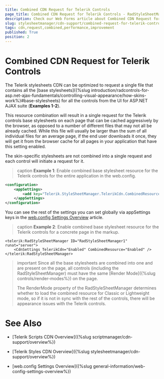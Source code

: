 ```yaml
---
title: Combined CDN Request for Telerik Controls
page_title: Combined CDN Request for Telerik Controls - RadStyleSheetManager
description: Check our Web Forms article about Combined CDN Request for Telerik Controls for performance improvement.
slug: stylesheetmanager/cdn-support/combined-request-for-telerik-controls
tags: cdn,request,combined,performance,improvement
published: True
position: 2
---
```


# Combined CDN Request for Telerik Controls

The Telerik stylesheets CDN can be optimized to request a single file that contains all the [base stylesheets]({%slug introduction/radcontrols-for-asp.net-ajax-fundamentals/controlling-visual-appearance/how-skins-work%}#base-stylesheets) for all the controls from the UI for ASP.NET AJAX suite (**Examples 1-2**).

This resource combination will result in a single request for the Telerik controls base stylesheets on each page that can be cached aggressively by the browser, as opposed to a number of different files that may not all be already cached. While this file will usually be larger than the sum of all individual files for an average page, if the end user downloads it once, they will get it from the browser cache for all pages in your application that have this setting enabled.

The skin-specific stylesheets are not combined into a single request and each control will initiate a request for it.


>caption **Example 1**: Enable combined base stylesheet resource for the Telerik controls for the entire application in the web.config.

````XML
<configuration>
    <appSettings>
        <add key="Telerik.StyleSheetManager.TelerikCdn.CombinedResource" value="Enabled" />
    </appSettings>
</configuration>
````

You can see the rest of the settings you can set globally via appSettings keys in the [web.config Settings Overview](/general-information/web-config-settings-overview#control-properties-you-can-set-from-the-webconfig) article.

>caption **Example 2**: Enable combined base stylesheet resource for the Telerik controls for a concrete page in the markup.

````ASP.NET
<telerik:RadStyleSheetManager ID="RadStyleSheetManager1" runat="server">
	<CdnSettings TelerikCdn="Enabled" CombinedResource="Enabled" />
</telerik:RadStyleSheetManager>
````

>important Since all the base stylesheets are combined into one and are present on the page, all controls (including the RadStyleSheetManager) must have the same [Render Mode]({%slug controls/render-modes%}) on the page. 
>
>The RenderMode property of the RadStyleSheetManager determines whether to load the combined resource for Classic or Lightweight mode, so if it is not in sync with the rest of the controls, there will be appearance issues with the Telerik controls.


# See Also

 * [Telerik Scripts CDN Overview]({%slug scriptmanager/cdn-support/overview%})

 * [Telerik Styles CDN Overview]({%slug stylesheetmanager/cdn-support/overview%})

 * [web.config Settings Overview]({%slug general-information/web-config-settings-overview%}) 
